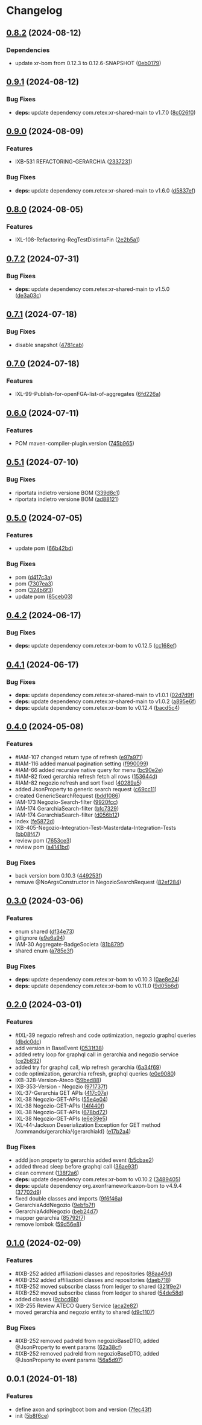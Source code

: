 # Changelog

## [0.8.2](https://github.com/nomed/xr.suite/compare/xr-shared@v0.8.1...xr-shared@v0.8.2) (2024-08-12)


### Dependencies

* update xr-bom from 0.12.3 to 0.12.6-SNAPSHOT ([0eb0179](https://github.com/nomed/xr.suite/commit/0eb017951597174c3efcc7b91d7ed5c11cb886ed))

## [0.9.1](https://github.com/weareretex/iconic.xr.shared-lib/compare/v0.9.0...v0.9.1) (2024-08-12)


### Bug Fixes

* **deps:** update dependency com.retex:xr-shared-main to v1.7.0 ([8c026f0](https://github.com/weareretex/iconic.xr.shared-lib/commit/8c026f01dce6c7640adb149972b91328ca3b767b))

## [0.9.0](https://github.com/weareretex/iconic.xr.shared-lib/compare/v0.8.0...v0.9.0) (2024-08-09)


### Features

* IXB-531 REFACTORING-GERARCHIA ([2337231](https://github.com/weareretex/iconic.xr.shared-lib/commit/23372311f18fbbdd949b999fdaaa721e1b68c3fb))


### Bug Fixes

* **deps:** update dependency com.retex:xr-shared-main to v1.6.0 ([d5837ef](https://github.com/weareretex/iconic.xr.shared-lib/commit/d5837ef58ff2f7a825edc1fdd7d32ff513581b10))

## [0.8.0](https://github.com/weareretex/iconic.xr.shared-lib/compare/v0.7.2...v0.8.0) (2024-08-05)


### Features

* IXL-108-Refactoring-RegTestDistintaFin ([2e2b5a1](https://github.com/weareretex/iconic.xr.shared-lib/commit/2e2b5a1204e2085dc4939cfcc9e76519dd1f915c))

## [0.7.2](https://github.com/weareretex/iconic.xr.shared-lib/compare/v0.7.1...v0.7.2) (2024-07-31)


### Bug Fixes

* **deps:** update dependency com.retex:xr-shared-main to v1.5.0 ([de3a03c](https://github.com/weareretex/iconic.xr.shared-lib/commit/de3a03c8b1633a607f5503f2415247b8ca5dd4b6))

## [0.7.1](https://github.com/weareretex/iconic.xr.shared-lib/compare/v0.7.0...v0.7.1) (2024-07-18)


### Bug Fixes

* disable snapshot ([4781cab](https://github.com/weareretex/iconic.xr.shared-lib/commit/4781cabde60efae2bd2b1f4541a9588dc6d81835))

## [0.7.0](https://github.com/weareretex/iconic.xr.shared-lib/compare/v0.6.0...v0.7.0) (2024-07-18)


### Features

* IXL-99-Publish-for-openFGA-list-of-aggregates ([6fd226a](https://github.com/weareretex/iconic.xr.shared-lib/commit/6fd226a80c32aaea4b4827db5b18af59a3950e7d))

## [0.6.0](https://github.com/weareretex/iconic.xr.shared-lib/compare/v0.5.1...v0.6.0) (2024-07-11)


### Features

* POM maven-compiler-plugin.version ([745b965](https://github.com/weareretex/iconic.xr.shared-lib/commit/745b9652ef544704e95024b785a99c500a692291))

## [0.5.1](https://github.com/weareretex/iconic.xr.shared-lib/compare/v0.5.0...v0.5.1) (2024-07-10)


### Bug Fixes

* riportata indietro versione BOM ([339d8c1](https://github.com/weareretex/iconic.xr.shared-lib/commit/339d8c18437f659a05ce0caff4ac536f451024a5))
* riportata indietro versione BOM ([ad88121](https://github.com/weareretex/iconic.xr.shared-lib/commit/ad881218cf5b2b3069364f8c7306f9f916365032))

## [0.5.0](https://github.com/weareretex/iconic.xr.shared-lib/compare/v0.4.2...v0.5.0) (2024-07-05)


### Features

* update pom ([66b42bd](https://github.com/weareretex/iconic.xr.shared-lib/commit/66b42bddfb1f8fa3db19ef0cbe99618935359795))


### Bug Fixes

* pom ([d417c3a](https://github.com/weareretex/iconic.xr.shared-lib/commit/d417c3ad0a53ec3f4a717f2f053e1a2d2a92e343))
* pom ([7307ea3](https://github.com/weareretex/iconic.xr.shared-lib/commit/7307ea393c9677129db499fb905a7c617695f5cc))
* pom ([324b6f3](https://github.com/weareretex/iconic.xr.shared-lib/commit/324b6f3a704996149ecffa3a04f5e6a74bdcd318))
* update pom ([85ceb03](https://github.com/weareretex/iconic.xr.shared-lib/commit/85ceb0393ef7ac921ba8bf49796817c71948f454))

## [0.4.2](https://github.com/weareretex/iconic.xr.shared-lib/compare/v0.4.1...v0.4.2) (2024-06-17)


### Bug Fixes

* **deps:** update dependency com.retex:xr-bom to v0.12.5 ([cc168ef](https://github.com/weareretex/iconic.xr.shared-lib/commit/cc168ef91b8663921ab3ca3068e8f6f90b85bbea))

## [0.4.1](https://github.com/weareretex/iconic.xr.shared-lib/compare/v0.4.0...v0.4.1) (2024-06-17)


### Bug Fixes

* **deps:** update dependency com.retex:xr-shared-main to v1.0.1 ([02d7d9f](https://github.com/weareretex/iconic.xr.shared-lib/commit/02d7d9fbcadcaaa67bb43a299c54db058edfe8ce))
* **deps:** update dependency com.retex:xr-shared-main to v1.0.2 ([a895e6f](https://github.com/weareretex/iconic.xr.shared-lib/commit/a895e6f0f99fb58700c53055023b9a614b703a4d))
* **deps:** update dependency com.retex:xr-bom to v0.12.4 ([bacd5c4](https://github.com/weareretex/iconic.xr.shared-lib/commit/bacd5c4d14e50d0c80e89f4fc19c8e270ca320ac))

## [0.4.0](https://github.com/weareretex/iconic.xr.shared-lib/compare/v0.3.0...v0.4.0) (2024-05-08)


### Features

* #IAM-107 changed return type of refresh ([e97a971](https://github.com/weareretex/iconic.xr.shared-lib/commit/e97a9710c4e7525e5327c2dd941d1a5ea5e26bd7))
* #IAM-116 added manual pagination setting ([f990099](https://github.com/weareretex/iconic.xr.shared-lib/commit/f990099885b481d76e7d1d67b6c316696975f57a))
* #IAM-66 added recursive native query for menu ([bc90e2e](https://github.com/weareretex/iconic.xr.shared-lib/commit/bc90e2e463136c45b56eef3598eef17f4ada8dc6))
* #IAM-82 fixed gerarchia refresh fetch all rows ([153644d](https://github.com/weareretex/iconic.xr.shared-lib/commit/153644d3c9b98248c9486fb7557e057e131cd903))
* #IAM-82 negozio refresh and sort fixed ([40289a5](https://github.com/weareretex/iconic.xr.shared-lib/commit/40289a5cbab5767a8c295ff8cc15598d8dc5281d))
* added JsonProperty to generic search request ([c69cc11](https://github.com/weareretex/iconic.xr.shared-lib/commit/c69cc11b7c3a1c3a72fd3904a04493c8b071d4b6))
* created GenericSearchRequest ([bdd1086](https://github.com/weareretex/iconic.xr.shared-lib/commit/bdd1086b9f5bc96bfaa9bc6f363a3b5f66a8448a))
* IAM-173 Negozio-Search-filter ([9920fcc](https://github.com/weareretex/iconic.xr.shared-lib/commit/9920fcc08ae1db2497eadec1218890fc530d2547))
* IAM-174 GerarchiaSearch-filter ([bfc7329](https://github.com/weareretex/iconic.xr.shared-lib/commit/bfc7329fd0bb2f4c7b40feaac7043cd57e3bd3f2))
* IAM-174 GerarchiaSearch-filter ([d056b12](https://github.com/weareretex/iconic.xr.shared-lib/commit/d056b12c7bcb0c17ebe1814caa0fce18495b6caa))
* index ([fe5872d](https://github.com/weareretex/iconic.xr.shared-lib/commit/fe5872d1de23e1a680d1fa1006b52405a364f6bc))
* IXB-405-Negozio-Integration-Test-Masterdata-Integration-Tests ([bb08f47](https://github.com/weareretex/iconic.xr.shared-lib/commit/bb08f47bcc8ccfe0df00eb19591a8f2e0ba47ac9))
* review pom ([7653ce3](https://github.com/weareretex/iconic.xr.shared-lib/commit/7653ce3dd41db8763dd23e5571c6a5e38c125c23))
* review pom ([a4141bd](https://github.com/weareretex/iconic.xr.shared-lib/commit/a4141bdd2ddebb618702581c41812bb920e83083))


### Bug Fixes

* back version bom 0.10.3 ([449253f](https://github.com/weareretex/iconic.xr.shared-lib/commit/449253ff5450b52f0eb049add90df07ee01d8cb4))
* remuve @NoArgsConstructor in NegozioSearchRequest ([82ef284](https://github.com/weareretex/iconic.xr.shared-lib/commit/82ef284e5f6f3cf014802b2f406a04f427166433))

## [0.3.0](https://github.com/weareretex/iconic.xr.shared-lib/compare/v0.2.0...v0.3.0) (2024-03-06)


### Features

* enum shared ([df34e73](https://github.com/weareretex/iconic.xr.shared-lib/commit/df34e7356d1d1bfea1ea90bd88c893b5d428d66b))
* gitignore ([e9e6a94](https://github.com/weareretex/iconic.xr.shared-lib/commit/e9e6a942f71885e0d2c50e2778c19b431ce2af02))
* IAM-30 Aggregate-BadgeSocieta ([81b879f](https://github.com/weareretex/iconic.xr.shared-lib/commit/81b879f61ac1b582cc6b31ced709a49ef0a7fe15))
* shared enum ([a785e3f](https://github.com/weareretex/iconic.xr.shared-lib/commit/a785e3fae2946f6bf129d1f9cbb4e214e5cfbd7c))


### Bug Fixes

* **deps:** update dependency com.retex:xr-bom to v0.10.3 ([0ae8e24](https://github.com/weareretex/iconic.xr.shared-lib/commit/0ae8e244bd4709955e079b491272a37d03a63056))
* **deps:** update dependency com.retex:xr-bom to v0.11.0 ([9d05b6d](https://github.com/weareretex/iconic.xr.shared-lib/commit/9d05b6dca7fef05825572c254d221cd8a1552de7))

## [0.2.0](https://github.com/weareretex/iconic.xr.shared-lib/compare/v0.1.0...v0.2.0) (2024-03-01)


### Features

* #IXL-39 negozio refresh and code optimization, negozio graphql queries ([dbdc0dc](https://github.com/weareretex/iconic.xr.shared-lib/commit/dbdc0dcf4fbe3e40462cd0861191e4d0ed872377))
* add version in BaseEvent ([0531f38](https://github.com/weareretex/iconic.xr.shared-lib/commit/0531f381f9bf1f89a2da9c6b92081011f3c44ed5))
* added retry loop for graphql call in gerarchia and negozio service ([ce2b832](https://github.com/weareretex/iconic.xr.shared-lib/commit/ce2b832e3ab57c2f648c6de8bbf5e14cf601d3da))
* added try for graphql call, wip refresh gerarchia ([6a34f69](https://github.com/weareretex/iconic.xr.shared-lib/commit/6a34f69ee99696ed1407ccb241a9760d781bd8ad))
* code optimization, gerarchia refresh, graphql queries ([e0e9080](https://github.com/weareretex/iconic.xr.shared-lib/commit/e0e908043a3036083ae076183c9e03825880e813))
* IXB-328-Version-Ateco ([59bed88](https://github.com/weareretex/iconic.xr.shared-lib/commit/59bed88ee8392986c78131b6ae1062385a7e62d8))
* IXB-353-Version - Negozio ([971737f](https://github.com/weareretex/iconic.xr.shared-lib/commit/971737faeae786ec71819e58b8de3ef247160f05))
* IXL-37-Gerarchia GET APIs ([417c07e](https://github.com/weareretex/iconic.xr.shared-lib/commit/417c07eb8d418d8c935fb320d93c56b3b6cc7897))
* IXL-38 Negozio-GET-APIs ([55e4e04](https://github.com/weareretex/iconic.xr.shared-lib/commit/55e4e042365d8982fb3a23303282a169062e82c0))
* IXL-38 Negozio-GET-APIs ([14f440f](https://github.com/weareretex/iconic.xr.shared-lib/commit/14f440f9c8bd4098845b33848838898898edd0de))
* IXL-38 Negozio-GET-APIs ([678bd72](https://github.com/weareretex/iconic.xr.shared-lib/commit/678bd72ea36972346e32dba4818263a510e6f5cc))
* IXL-38 Negozio-GET-APIs ([e6e39e5](https://github.com/weareretex/iconic.xr.shared-lib/commit/e6e39e55971278ee3b81740594c7a0e0ae19589d))
* IXL-44-Jackson Deserialization Exception for GET method /commands/gerarchia/{gerarchiaId} ([e17b2a4](https://github.com/weareretex/iconic.xr.shared-lib/commit/e17b2a4786d1f492ce36a6c570ee5c440e4dc4f2))


### Bug Fixes

* addd json property to gerarchia added event ([b5cbae2](https://github.com/weareretex/iconic.xr.shared-lib/commit/b5cbae29e434a78eab85d8fc4edcf2e4812d77f6))
* added thread sleep before graphql call ([36ae93f](https://github.com/weareretex/iconic.xr.shared-lib/commit/36ae93f2d34fbd873105ea50e91f5e9b1b10758d))
* clean comment ([138f2a6](https://github.com/weareretex/iconic.xr.shared-lib/commit/138f2a657dd34f2c4bb29348d38032bb3175f34b))
* **deps:** update dependency com.retex:xr-bom to v0.10.2 ([3489405](https://github.com/weareretex/iconic.xr.shared-lib/commit/34894057a62551eeb5b3291e2d5a6ddb2a37c5f2))
* **deps:** update dependency org.axonframework:axon-bom to v4.9.4 ([37702d9](https://github.com/weareretex/iconic.xr.shared-lib/commit/37702d94e8092373564cc5034c807f348f3735b2))
* fixed double classes and imports ([9f6f46a](https://github.com/weareretex/iconic.xr.shared-lib/commit/9f6f46a22bff20b290fc17fe3a7b6a85dfde1085))
* GerarchiaAddNegozio ([9ebfb7f](https://github.com/weareretex/iconic.xr.shared-lib/commit/9ebfb7f40c8ded6f2a69ec2fec2d791bb3203acf))
* GerarchiaAddNegozio ([beb24d7](https://github.com/weareretex/iconic.xr.shared-lib/commit/beb24d7d578e05f9cd328915310f205327803812))
* mapper gerarchia ([85792f7](https://github.com/weareretex/iconic.xr.shared-lib/commit/85792f7ee32b0620753ccf78851fb745ae4d4930))
* remove lombok ([59d56e8](https://github.com/weareretex/iconic.xr.shared-lib/commit/59d56e823772e4aa130dae8a7ed2efc86c7c9311))

## [0.1.0](https://github.com/weareretex/iconic.xr.shared-lib/compare/v0.0.1...v0.1.0) (2024-02-09)


### Features

* #IXB-252 added affiliazioni classes and repositories ([88aa49d](https://github.com/weareretex/iconic.xr.shared-lib/commit/88aa49d5c6807700e57a69ea2e22f9d543484616))
* #IXB-252 added affiliazioni classes and repositories ([daeb718](https://github.com/weareretex/iconic.xr.shared-lib/commit/daeb718c8db23da625b678f26675e63095b266cc))
* #IXB-252 moved subscribe classs from ledger to shared ([321f9e2](https://github.com/weareretex/iconic.xr.shared-lib/commit/321f9e280cef486dd5415d01fcf4ae5cb0464e9a))
* #IXB-252 moved subscribe classs from ledger to shared ([54de58d](https://github.com/weareretex/iconic.xr.shared-lib/commit/54de58d97c254736ecba190610c2bfb367b49e7a))
* added classes ([9cbcd6b](https://github.com/weareretex/iconic.xr.shared-lib/commit/9cbcd6bd11c8799899b01885fa23947ff61862e5))
* IXB-255 Review ATECO Query Service ([aca2e82](https://github.com/weareretex/iconic.xr.shared-lib/commit/aca2e82166a1ac7f7204f8d17d30f918ca5b040f))
* moved gerarchia and negozio entity to shared ([d9c1107](https://github.com/weareretex/iconic.xr.shared-lib/commit/d9c1107023ae5009f4b0d2741df14f9247c2e8d0))


### Bug Fixes

* #IXB-252 removed padreId from negozioBaseDTO, added @JsonProperty to event params ([62a38cf](https://github.com/weareretex/iconic.xr.shared-lib/commit/62a38cf7826de7dc2dab32cafc6580a28d253cce))
* #IXB-252 removed padreId from negozioBaseDTO, added @JsonProperty to event params ([56a5d97](https://github.com/weareretex/iconic.xr.shared-lib/commit/56a5d976442423b5350c362bb002029fbdbb5715))

## 0.0.1 (2024-01-18)


### Features

* define axon and springboot bom and version ([7fec43f](https://github.com/weareretex/iconic.xr.shared-lib/commit/7fec43f4ebd8fc7767db248fd40cb3adcc97b6d9))
* init ([5b8f6ce](https://github.com/weareretex/iconic.xr.shared-lib/commit/5b8f6cec0d29896f33e893c73c5c51fdf99f4fca))
